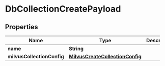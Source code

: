 

# DbCollectionCreatePayload


## Properties

Name | Type | Description | Notes
------------ | ------------- | ------------- | -------------
**name** | **String** |  |  [optional]
**milvusCollectionConfig** | [**MilvusCreateCollectionConfig**](MilvusCreateCollectionConfig.md) |  |  [optional]



